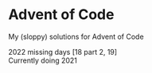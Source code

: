# Advent of Code
My (sloppy) solutions for Advent of Code

2022 missing days [18 part 2, 19]<br>
Currently doing 2021
